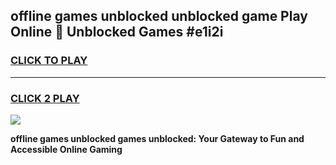 
## offline games unblocked unblocked game Play Online 👋 Unblocked Games #e1i2i
<h3>
<a href="https://premium.freeplayer.one?title=offline_games_unblocked&ref=21F">CLICK TO PLAY</a></h3>
<hr>

<h3>
<a href="https://premium.freeplayer.one?title=offline_games_unblocked&ref=21F">CLICK 2 PLAY</a>
  
</h3>

<a href="https://premium.freeplayer.one?title=offline_games_unblocked&ref=21F/"><img src="https://clearcache.store/games.png"></a>


**offline games unblocked games unblocked: Your Gateway to Fun and Accessible Online Gaming**
